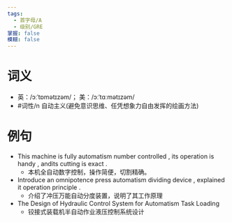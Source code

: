 ```yaml
---
tags:
  - 首字母/A
  - 级别/GRE
掌握: false
模糊: false
---
```

# 词义
- 英：/ɔːˈtɒmətɪzəm/； 美：/ɔːˈtɑːmətɪzəm/
- #词性/n  自动主义(避免意识思维、任凭想象力自由发挥的绘画方法)
# 例句
- This machine is fully automatism number controlled , its operation is handy , andits cutting is exact .
	- 本机全自动数字控制，操作简便，切割精确。
- Introduce an omnipotence press automatism dividing device , explained it operation principle .
	- 介绍了冲压万能自动分度装置，说明了其工作原理
- The Design of Hydraulic Control System for Automatism Task Loading
	- 铰接式装载机半自动作业液压控制系统设计
